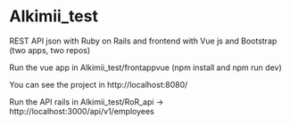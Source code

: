# Alkimii_test
REST API json with Ruby on Rails and frontend with Vue js and Bootstrap (two apps, two repos)

Run the vue app in Alkimii_test/frontappvue (npm install and npm run dev)

You can see the project in http://localhost:8080/

Run the API rails in Alkimii_test/RoR_api  -> http://localhost:3000/api/v1/employees


